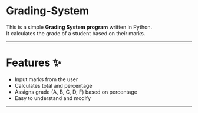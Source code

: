 # Grading-System

This is a simple **Grading System program** written in Python.  
It calculates the grade of a student based on their marks.

---

# Features ✨
- Input marks from the user
- Calculates total and percentage
- Assigns grade (A, B, C, D, F) based on percentage
- Easy to understand and modify

---
